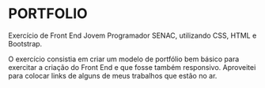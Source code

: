 # PORTFOLIO

Exercício de Front End Jovem Programador SENAC, utilizando CSS, HTML e Bootstrap.

O exercício consistia em criar um modelo de portfólio bem básico para exercitar a criação do Front End e que fosse também responsivo.
Aproveitei para colocar links de alguns de meus trabalhos que estão no ar.


